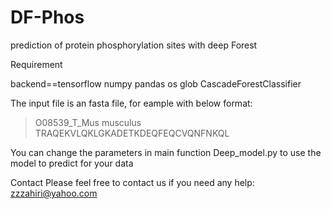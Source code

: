 # DF-Phos
prediction of protein phosphorylation sites with deep Forest

Requirement

backend==tensorflow
numpy
pandas
os
glob
CascadeForestClassifier



The input file is an fasta file, for eample with below format:
>O08539_T_Mus musculus
TRAQEKVLQKLGKADETKDEQFEQCVQNFNKQL


You can change the parameters in main function Deep_model.py to use the model to predict for your data

Contact
Please feel free to contact us if you need any help: zzzahiri@yahoo.com
